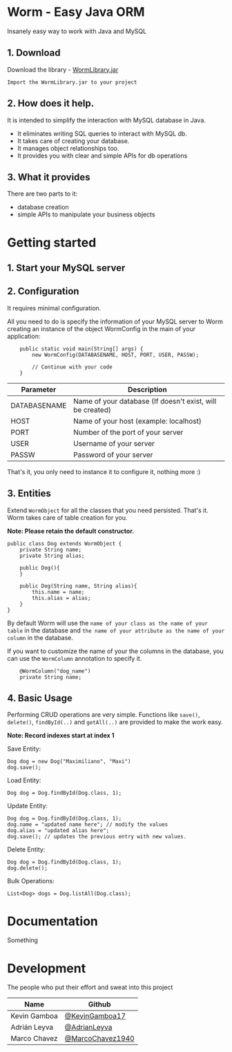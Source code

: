 # Worm - Easy Java ORM

Insanely easy way to work with Java and MySQL

## 1. Download

Download the library - [WormLibrary.jar](#) 
```
Import the WormLibrary.jar to your project
```

## 2. How does it help.

It is intended to simplify the interaction with MySQL database in Java.

* It eliminates writing SQL queries to interact with MySQL db.
* It takes care of creating your database.
* It manages object relationships too.
* It provides you with clear and simple APIs for db operations

## 3. What it provides

There are two parts to it:

* database creation
* simple APIs to manipulate your business objects


# Getting started

## 1. Start your MySQL server

## 2. Configuration

It requires minimal configuration.

All you need to do is specify the information of your MySQL server to Worm creating an instance of the object WormConfig in the main of your application:

```
    public static void main(String[] args) {
        new WormConfig(DATABASENAME, HOST, PORT, USER, PASSW);
        
        // Continue with your code
    }
```

| Parameter    | Description                                               |
|--------------|-----------------------------------------------------------|
| DATABASENAME | Name of your database (If doesn't exist, will be created) |
| HOST         | Name of your host (example: localhost)                    |
| PORT         | Number of the port of your server                         |
| USER         | Username of your server                                   |
| PASSW        | Password of your server                                   |

That's it, you only need to instance it to configure it, nothing more :)

## 3. Entities
Extend `WormObject` for all the classes that you need persisted. That's it. Worm takes care of table creation for you.

**Note: Please retain the default constructor.**

```
public class Dog extends WormObject {
    private String name;
    private String alias;

    public Dog(){
    }

    public Dog(String name, String alias){
        this.name = name;
        this.alias = alias;
    }   
}
```

By default Worm will use the `name of your class as the name of your table` in the database and `the name of your attribute as the name of your column` in the database.

If you want to customize the name of your the columns in the database, you can use the `WormColumn` annotation to specify it.

```
    @WormColumn("dog_name")
    private String name;
```

## 4. Basic Usage

Performing CRUD operations are very simple. Functions like `save()`, `delete()`, `findById(..)` and `getAll(..)` are provided to make the work easy.

**Note: Record indexes start at index 1**

Save Entity:

```
Dog dog = new Dog("Maximiliano", "Maxi")
dog.save();
```

Load Entity:

```
Dog dog = Dog.findById(Dog.class, 1);
```

Update Entity:

```
Dog dog = Dog.findById(Dog.class, 1);
dog.name = "updated name here"; // modify the values
dog.alias = "updated alias here";
dog.save(); // updates the previous entry with new values.
```

Delete Entity:

```
Dog dog = Dog.findById(Dog.class, 1);
dog.delete();
```

Bulk Operations:

```
List<Dog> dogs = Dog.listAll(Dog.class);
```
# Documentation

Something

# Development

The people who put their effort and sweat into this project

| Name         | Github         |
|--------------|----------------|
| Kevin Gamboa | [@KevinGamboa17](https://github.com/kevingamboa17)|
| Adrián Leyva | [@AdrianLeyva](https://github.com/AdrianLeyva)|
| Marco Chavez | [@MarcoChavez1940](https://github.com/MarcoChavez1940)|
